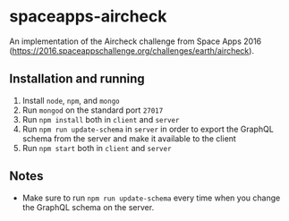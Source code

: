 # spaceapps-aircheck
An implementation of the Aircheck challenge from Space Apps 2016 (https://2016.spaceappschallenge.org/challenges/earth/aircheck).

## Installation and running
1. Install `node`, `npm`, and `mongo`
2. Run `mongod` on the standard port `27017`
3. Run `npm install` both in `client` and `server`
4. Run `npm run update-schema` in `server` in order to export the GraphQL schema from the server and make it available to the client
5. Run `npm start` both in `client` and `server`

## Notes
* Make sure to run `npm run update-schema` every time when you change the GraphQL schema on the server.
